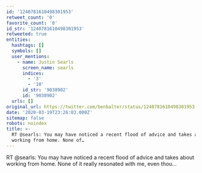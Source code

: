 ```yaml
---
id: '1240781610498301953'
retweet_count: '0'
favorite_count: '0'
id_str: '1240781610498301953'
retweeted: true
entities:
  hashtags: []
  symbols: []
  user_mentions:
    - name: Justin Searls
      screen_name: searls
      indices:
        - '3'
        - '10'
      id_str: '9038902'
      id: '9038902'
  urls: []
original_url: https://twitter.com/benbalter/status/1240781610498301953
date: '2020-03-19T23:26:03.000Z'
sitemap: false
robots: noindex
title: >-
  RT @searls: You may have noticed a recent flood of advice and takes about
  working from home. None of…
---
```


RT @searls: You may have noticed a recent flood of advice and takes about working from home. None of it really resonated with me, even thou…